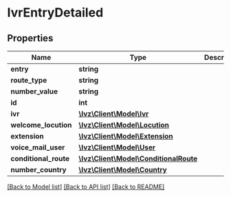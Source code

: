 # IvrEntryDetailed

## Properties
Name | Type | Description | Notes
------------ | ------------- | ------------- | -------------
**entry** | **string** |  | 
**route_type** | **string** |  | 
**number_value** | **string** |  | [optional] 
**id** | **int** |  | [optional] 
**ivr** | [**\Ivz\Client\Model\Ivr**](Ivr.md) |  | 
**welcome_locution** | [**\Ivz\Client\Model\Locution**](Locution.md) |  | [optional] 
**extension** | [**\Ivz\Client\Model\Extension**](Extension.md) |  | [optional] 
**voice_mail_user** | [**\Ivz\Client\Model\User**](User.md) |  | [optional] 
**conditional_route** | [**\Ivz\Client\Model\ConditionalRoute**](ConditionalRoute.md) |  | [optional] 
**number_country** | [**\Ivz\Client\Model\Country**](Country.md) |  | [optional] 

[[Back to Model list]](../README.md#documentation-for-models) [[Back to API list]](../README.md#documentation-for-api-endpoints) [[Back to README]](../README.md)


